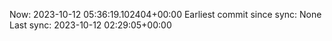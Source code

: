 Now: 2023-10-12 05:36:19.102404+00:00 Earliest commit since sync: None Last sync: 2023-10-12 02:29:05+00:00
